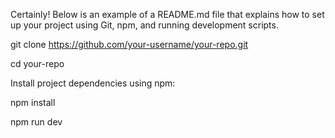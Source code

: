 
Certainly! Below is an example of a README.md file that explains how to set up your project using Git, npm, and running development scripts.

git clone https://github.com/your-username/your-repo.git

cd your-repo


Install project dependencies using npm:

npm install

npm run dev
